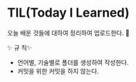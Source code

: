 # TIL(Today I Learned)

오늘 배운 것들에 대하여 정리하여 업로드한다. 🥇

✨ 규 칙✨
- 언어별, 기술별로 폴더를 생성하여 작성한다.
- 커밋을 위한 커밋을 하지 않는다.
